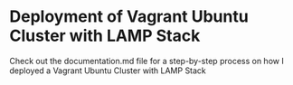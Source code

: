 # Deployment of Vagrant Ubuntu Cluster with LAMP Stack

Check out the documentation.md file for a step-by-step process on how I deployed a Vagrant Ubuntu Cluster with LAMP Stack
